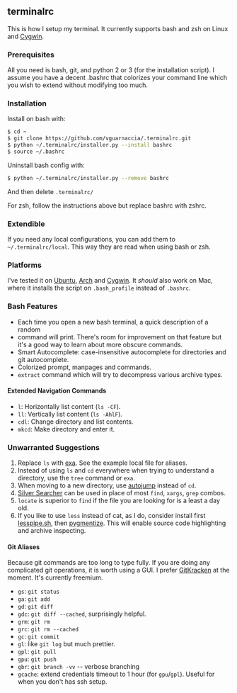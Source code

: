## terminalrc

This is how I setup my terminal. It currently supports bash and zsh on Linux and [Cygwin](https://www.cygwin.com/ "Cygwin").

### Prerequisites

All you need is bash, git, and python 2 or 3 (for the installation script). I assume you have a decent .bashrc that colorizes your command line which you wish to extend without modifying too much.

### Installation

Install on bash with:

```bash
$ cd ~
$ git clone https://github.com/vguarnaccia/.terminalrc.git
$ python ~/.terminalrc/installer.py --install bashrc
$ source ~/.bashrc
```

Uninstall bash config with:

```bash
$ python ~/.terminalrc/installer.py --remove bashrc
```
And then delete `.terminalrc/`

For zsh, follow the instructions above but replace bashrc with zshrc.

### Extendible

If you need any local configurations, you can add them to `~/.terminalrc/local`. This way they are read when using bash or zsh.

### Platforms

I've tested it on [Ubuntu](http://releases.ubuntu.com/16.04/ "Ubuntu"), [Arch](https://www.archlinux.org/) and [Cygwin](https://www.cygwin.com/ "Cygwin"). It *should* also work on Mac, where it installs the script on `.bash_profile` instead of `.bashrc`.

### Bash Features

* Each time you open a new bash terminal, a quick description of a random
* command will print. There's room for improvement on that feature but it's a good way to learn about more obscure commands.
* Smart Autocomplete: case-insensitive autocomplete for directories and git autocomplete.
* Colorized prompt, manpages and commands.
* `extract` command which will try to decompress various archive types.

#### Extended Navigation Commands

* `l`: Horizontally list content (`ls -CF`).
* `ll`: Vertically list content (`ls -AhlF`).
* `cdl`: Change directory and list contents.
* `mkcd`: Make directory and enter it.

### Unwarranted Suggestions

1. Replace `ls` with [exa](https://the.exa.website/). See the example local file for aliases.
2. Instead of using `ls` and `cd` everywhere when trying to understand a directory, use the `tree` command or `exa`.
3. When moving to a new directory, use [autojump](https://github.com/wting/autojump "autojump") instead of `cd`. 
4. [Silver Searcher](https://github.com/ggreer/the_silver_searcher "Silver Searcher") can be used in place of most `find`, `xargs`, `grep` combos. 
5. `locate` is superior to `find` if the file you are looking for is a least a day old.
6. If you like to use `less` instead of cat, as I do, consider install first 
[lesspipe.sh](https://www-zeuthen.desy.de/~friebel/unix/lesspipe.html), then
[pygmentize](http://pygments.org/docs/cmdline/).
This will enable source code highlighting and archive inspecting.

#### Git Aliases

Because git commands are too long to type fully. If you are doing any complicated git operations, it is worth using a GUI. I prefer [GitKracken](https://www.gitkraken.com/) at the moment. It's currently freemium.

* `gs`: `git status`
* `ga`: `git add`
* `gd`: `git diff`
* `gdc`: `git diff --cached`, surprisingly helpful.
* `grm`: `git rm`
* `grc`: `git rm --cached`
* `gc`: `git commit`
* `gl`: like `git log` but much prettier.
* `gpl`: `git pull`
* `gpu`: `git push`
* `gbr`: `git branch -vv` -- verbose branching
* `gcache`: extend credentials timeout to 1 hour (for `gpu`/`gpl`). Useful for when you don't has ssh setup.
